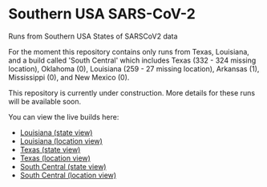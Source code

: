 # Southern USA SARS-CoV-2
Runs from Southern USA States of SARSCoV2 data

For the moment this repository contains only runs from Texas, Louisiana, and a build called 'South Central' which includes Texas (332 - 324 missing location), Oklahoma (0), Louisiana (259 - 27 missing location), Arkansas (1), Mississippi (0), and New Mexico (0).

This repository is currently under construction. More details for these runs will be available soon.


You can view the live builds here:
- [Louisiana (state view)](https://nextstrain.org/community/emmahodcroft/south-usa-sarscov2/louisiana)
- [Louisiana (location view)](https://nextstrain.org/community/emmahodcroft/south-usa-sarscov2/louisiana?r=location)
- [Texas (state view)](https://nextstrain.org/community/emmahodcroft/south-usa-sarscov2/texas)
- [Texas (location view)](https://nextstrain.org/community/emmahodcroft/south-usa-sarscov2/texas?r=location)
- [South Central (state view)](https://nextstrain.org/community/emmahodcroft/south-usa-sarscov2/south-central)
- [South Central (location view)](https://nextstrain.org/community/emmahodcroft/south-usa-sarscov2/south-central?r=location)
